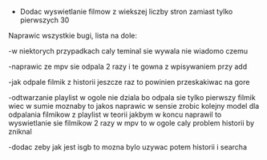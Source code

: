 - Dodac wyswietlanie filmow z wiekszej liczby stron zamiast tylko pierwszych 30

Naprawic wszystkie bugi, lista na dole:

-w niektorych przypadkach caly teminal sie wywala nie wiadomo czemu

-naprawic ze mpv sie odpala 2 razy i te gowna z wpisywaniem przy add

-jak odpale filmik z historii jeszcze raz to powinien przeskakiwac na gore

-odtwarzanie playlist w ogole nie dziala bo odpala sie tylko pierwszy filmik wiec w sumie moznaby to jakos naprawic w sensie zrobic kolejny model dla odpalania filmikow z playlist
w teorii jakbym w koncu naprawil to wyswietlanie sie filmikow 2 razy w mpv to w ogole caly problem historii by zniknal

-dodac zeby jak jest isgb to mozna bylo uzywac potem historii i searcha